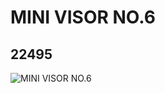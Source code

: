 # MINI VISOR NO.6
## 22495
![MINI VISOR NO.6](https://lc-www-live-s.legocdn.com/media/bricks/5/2/6134978.jpg)